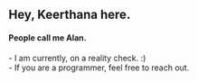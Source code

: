 <h2>Hey, Keerthana here.</h2>  
<h4>People call me Alan.</h4>    
<p>- I am currently, on a reality check. :)<br>- If you are a programmer, feel free to reach out.</p>  
<!---      
keerthana5958v/keerthana5958v is a ✨ special ✨ repository because its `README.md` (this file) appears on your GitHub profile. 
You can click the Preview link to take a look at your changes.
---> 
   
